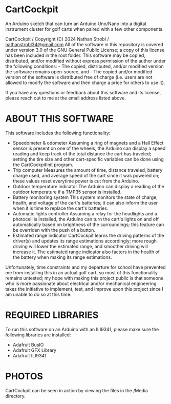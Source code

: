 # CartCockpit
An Arduino sketch that can turn an Arduino Uno/Nano into a digital instrument cluster for golf carts when paired with a few other components.

CartCockpit / Copyright (C) 2024 Nathan Strobl / nathanstrobl34@gmail.com
All of the software in this repository is covered under version 3.0 of the GNU General Public License; a copy of this license has been included in the root folder. 
This software may be copied, distributed, and/or modified without express permission of the author under the following conditions:
    - The copied, distributed, and/or modified version the software remains open-source, and
    - The copied and/or modified version of the software is distributed free of charge (i.e. users are not allowed to modify the software and then charge a price for others to use it).

If you have any questions or feedback about this software and its license, please reach out to me at the email address listed above.


ABOUT THIS SOFTWARE
====================
This software includes the following functionality:
- Speedometer & odometer
    Assuming a ring of magnets and a Hall Effect sensor is present on one of the wheels, the Arduino can display a speed reading and keep track of the total distance the cart has traveled; setting the tire size and other cart-specific variables can be done using the CartCockpitInit program. 
- Trip computer
    Measures the amount of time, distance traveled, battery charge used, and average speed of the cart since it was powered on; these values reset everytime power is cut from the Arduino. 
- Outdoor temperature indicator
    The Arduino can display a reading of the outdoor temperature if a TMP35 sensor is installed. 
- Battery monitoring system
    This system monitors the state of charge, health, and voltage of the cart's batteries; it can also inform the user when it is time to replace the cart's batteries. 
- Automatic lights controller
    Assuming a relay for the headlights and a photocell is installed, the Arduino can turn the cart's lights on and off automatically based on brightness of the surroundings; this feature can be overriden with the push of a button. 
- Estimated range indicator
    CartCockpit learns the driving patterns of the driver(s) and updates its range estimations accordingly; more rough driving will lower the estimated range, and smoother driving will increase it. The estimated range indicator also factors in the health of the battery when making its range estimations. 

Unfortunately, time constraints and my departure for school have prevented me from installing this in an actual golf cart, so most of this functionality remains untested; my hope with making this project public is that someone who is more passionate about electrical and/or mechanical engineering takes the initiative to implement, test, and improve upon this project since I am unable to do so at this time. 

<!-- A more in depth explanation of this project can be found [here](https://nathan-strobl.org/cartcockpit/overview). -->

REQUIRED LIBRARIES
====================
To run this software on an Arduino with an ILI9341, please make sure the following libraries are installed:
- Adafruit BusIO
- Adafruit GFX Library
- Adafruit ILI9341

PHOTOS
====================
CartCockpit can be seen in action by viewing the files in the /Media directory.

<!-- or by viewing the Gallery section [on this page](https://nathan-strobl.org/cartcockpit/overview). -->